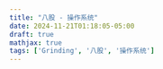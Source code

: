 ```yaml
---
title: "八股 - 操作系统"
date: 2024-11-21T01:18:05-05:00
draft: true
mathjax: true
tags: ['Grinding', '八股', '操作系统']
---
```



